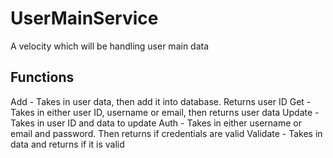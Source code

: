 # UserMainService
A velocity which will be handling user main data

## Functions
Add - Takes in user data, then add it into database. Returns user ID
Get - Takes in either user ID, username or email, then returns user data
Update - Takes in user ID and data to update
Auth - Takes in either username or email and password. Then returns if credentials are valid
Validate - Takes in data and returns if it is valid